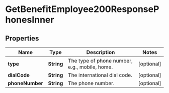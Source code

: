 

# GetBenefitEmployee200ResponsePhonesInner


## Properties

| Name | Type | Description | Notes |
|------------ | ------------- | ------------- | -------------|
|**type** | **String** | The type of phone number, e.g., mobile, home. |  [optional] |
|**dialCode** | **String** | The international dial code. |  [optional] |
|**phoneNumber** | **String** | The phone number. |  [optional] |




